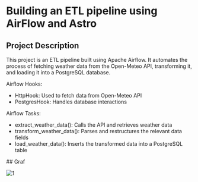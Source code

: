 # Building an ETL pipeline using AirFlow and Astro

## Project Description

This project is an ETL pipeline built using Apache Airflow. It automates the process of fetching weather data from the Open-Meteo API, transforming it, and loading it into a PostgreSQL database.

Airflow Hooks:
<ul>
<li>HttpHook: Used to fetch data from Open-Meteo API</li>
<li>PostgresHook: Handles database interactions</li>
</ul>

Airflow Tasks:
<ul>
<li>extract_weather_data(): Calls the API and retrieves weather data</li>
<li>transform_weather_data(): Parses and restructures the relevant data fields</li>
<li>load_weather_data(): Inserts the transformed data into a PostgreSQL table</li>
</ul>
## Graf

![1](https://github.com/user-attachments/assets/b2a1f615-803c-48c6-9a09-d3a8f73e78d5)
